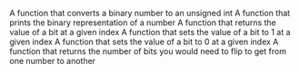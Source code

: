 A function that converts a binary number to an unsigned int
A function that prints the binary representation of a number
A function that returns the value of a bit at a given index
A function that sets the value of a bit to 1 at a given index
A function that sets the value of a bit to 0 at a given index
A function that returns the number of bits you would need to flip to get from one number to another
